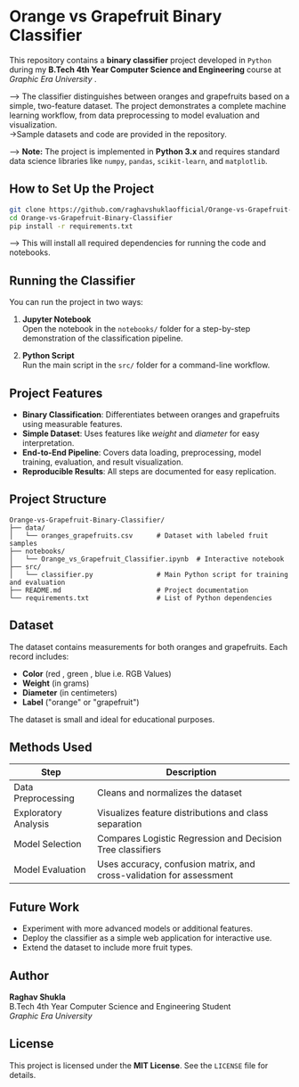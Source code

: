 # Orange vs Grapefruit Binary Classifier

This repository contains a **binary classifier** project developed in `Python` during my **B.Tech 4th Year Computer Science and Engineering** course at *Graphic Era University* .

--> The classifier distinguishes between oranges and grapefruits based on a simple, two-feature dataset. The project demonstrates a complete machine learning workflow, from data preprocessing to model evaluation and visualization.  
 ->Sample datasets and code are provided in the repository.

-->  **Note:** The project is implemented in **Python 3.x** and requires standard data science libraries like `numpy`, `pandas`, `scikit-learn`, and `matplotlib`.

##  How to Set Up the Project

```bash
git clone https://github.com/raghavshuklaofficial/Orange-vs-Grapefruit-Binary-Classifier.git
cd Orange-vs-Grapefruit-Binary-Classifier
pip install -r requirements.txt
```

--> This will install all required dependencies for running the code and notebooks.

##  Running the Classifier

You can run the project in two ways:

1. **Jupyter Notebook**  
   Open the notebook in the `notebooks/` folder for a step-by-step demonstration of the classification pipeline.

2. **Python Script**  
   Run the main script in the `src/` folder for a command-line workflow.

##  Project Features

- **Binary Classification**: Differentiates between oranges and grapefruits using measurable features.
- **Simple Dataset**: Uses features like *weight* and *diameter* for easy interpretation.
- **End-to-End Pipeline**: Covers data loading, preprocessing, model training, evaluation, and result visualization.
- **Reproducible Results**: All steps are documented for easy replication.

##  Project Structure

```plaintext
Orange-vs-Grapefruit-Binary-Classifier/
├── data/
│   └── oranges_grapefruits.csv      # Dataset with labeled fruit samples
├── notebooks/
│   └── Orange_vs_Grapefruit_Classifier.ipynb  # Interactive notebook
├── src/
│   └── classifier.py                # Main Python script for training and evaluation
├── README.md                        # Project documentation
└── requirements.txt                 # List of Python dependencies
```

##  Dataset

The dataset contains measurements for both oranges and grapefruits. Each record includes:

- **Color** (red , green , blue i.e. RGB Values)
- **Weight** (in grams)
- **Diameter** (in centimeters)
- **Label** ("orange" or "grapefruit")

The dataset is small and ideal for educational purposes.

## Methods Used

| **Step**                | **Description**                                                                 |
|-------------------------|---------------------------------------------------------------------------------|
| Data Preprocessing      | Cleans and normalizes the dataset                                               |
| Exploratory Analysis    | Visualizes feature distributions and class separation                           |
| Model Selection         | Compares Logistic Regression and Decision Tree classifiers                      |
| Model Evaluation        | Uses accuracy, confusion matrix, and cross-validation for assessment            |


## Future Work

- Experiment with more advanced models or additional features.
- Deploy the classifier as a simple web application for interactive use.
- Extend the dataset to include more fruit types.

## Author

**Raghav Shukla**  
B.Tech 4th Year Computer Science and Engineering Student  
*Graphic Era University*

## License

This project is licensed under the **MIT License**. See the `LICENSE` file for details.
